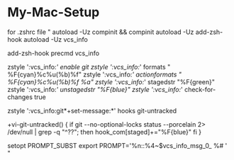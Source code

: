 # My-Mac-Setup
for .zshrc file 
"
autoload -Uz compinit && compinit
autoload -Uz add-zsh-hook
autoload -Uz vcs_info

add-zsh-hook precmd vcs_info

zstyle ':vcs_info:*' enable git
zstyle ':vcs_info:*' formats " %F{cyan}%c%u(%b)%f"
zstyle ':vcs_info:*' actionformats " %F{cyan}%c%u(%b)%f %a"
zstyle ':vcs_info:*' stagedstr "%F{green}"
zstyle ':vcs_info:*' unstagedstr "%F{blue}"
zstyle ':vcs_info:*' check-for-changes true

zstyle ':vcs_info:git*+set-message:*' hooks git-untracked

+vi-git-untracked() {
  if git --no-optional-locks status --porcelain 2> /dev/null | grep -q "^??"; then
    hook_com[staged]+="%F{blue}"
  fi
}

setopt PROMPT_SUBST
export PROMPT='%n::%4~$vcs_info_msg_0_ %# ' "
